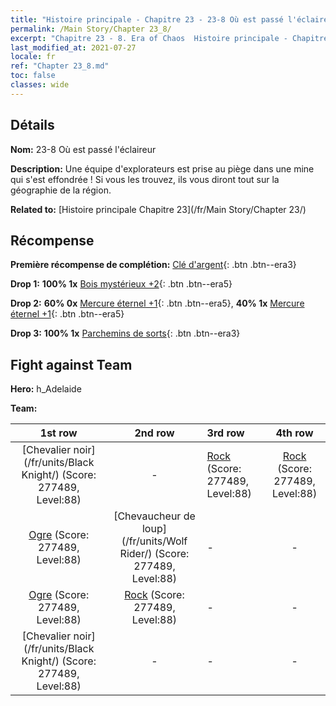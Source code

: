 ```yaml
---
title: "Histoire principale - Chapitre 23 - 23-8 Où est passé l'éclaireur"
permalink: /Main Story/Chapter 23_8/
excerpt: "Chapitre 23 - 8. Era of Chaos  Histoire principale - Chapitre 23_8. 23-8 Où est passé l'éclaireur"
last_modified_at: 2021-07-27
locale: fr
ref: "Chapter 23_8.md"
toc: false
classes: wide
---
```


## Détails

 **Nom:** 23-8 Où est passé l'éclaireur

 **Description:** Une équipe d'explorateurs est prise au piège dans une mine qui s'est effondrée ! Si vous les trouvez, ils vous diront tout sur la géographie de la région.

 **Related to:** [Histoire principale Chapitre 23](/fr/Main Story/Chapter 23/)

## Récompense

 **Première récompense de complétion:** [Clé d'argent](/ItemsFR/con_693/){: .btn .btn--era3}

 **Drop 1:** **100% 1x** [Bois mystérieux +2](/ItemsFR/mat_76/){: .btn .btn--era5}

 **Drop 2:** **60% 0x** [Mercure éternel +1](/ItemsFR/mat_70/){: .btn .btn--era5}, **40% 1x** [Mercure éternel +1](/ItemsFR/mat_70/){: .btn .btn--era5}

 **Drop 3:** **100% 1x** [Parchemins de sorts](/ItemsFR/con_694/){: .btn .btn--era3}


## Fight against Team
 **Hero:** h_Adelaide

 **Team:**


  | 1st row | 2nd row | 3rd row | 4th row |
  |:----:|:----:|:----|:----:|
  | [Chevalier noir](/fr/units/Black Knight/) (Score: 277489, Level:88)  | - | [Rock](/fr/units/Roc/) (Score: 277489, Level:88)  | [Rock](/fr/units/Roc/) (Score: 277489, Level:88)  |
  | [Ogre](/fr/units/Ogre/) (Score: 277489, Level:88)  | [Chevaucheur de loup](/fr/units/Wolf Rider/) (Score: 277489, Level:88)  | - | - |
  | [Ogre](/fr/units/Ogre/) (Score: 277489, Level:88)  | [Rock](/fr/units/Roc/) (Score: 277489, Level:88)  | - | - |
  | [Chevalier noir](/fr/units/Black Knight/) (Score: 277489, Level:88)  | - | - | - |


